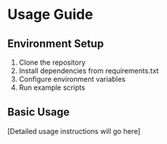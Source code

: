 # Usage Guide

## Environment Setup
1. Clone the repository
2. Install dependencies from requirements.txt
3. Configure environment variables
4. Run example scripts

## Basic Usage
[Detailed usage instructions will go here]
